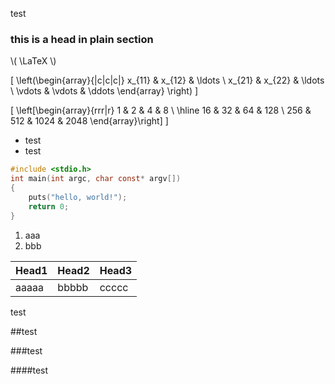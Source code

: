 
<!--Meta theme:'solarized' author:'Faseer He' theme:'night'-->
<!--sec1.1 bg="#002b36" tr="linear"-->
test
<!--secp1.2 -->
<h3>this is a head in plain section</h3>
\(
\LaTeX
\)

\[
\left(\begin{array}{|c|c|c|}
x_{11} &amp; x_{12} &amp; \ldots
\\ x_{21} &amp; x_{22} &amp; \ldots
\\ \vdots &amp; \vdots &amp; \ddots
\end{array} \right)
\]

\[
\left[\begin{array}{rrr|r}
1 &amp; 2 &amp; 4 &amp; 8 \\
\hline
16 &amp; 32 &amp; 64 &amp; 128 \\
256 &amp; 512 &amp; 1024 &amp; 2048
\end{array}\right]
\]
<!--sec2-->

* test
* test

``` c
#include <stdio.h>
int main(int argc, char const* argv[])
{
    puts("hello, world!");
    return 0;
}
```

<!--sec 3.1 -->

1. aaa
2. bbb

<!--sec3.2-->
| Head1 | Head2 | Head3 |
| ----- | ----- | ----- |
| aaaaa | bbbbb | ccccc |
<!--sec3.3-->
test
<!--sec4.1-->
##test
<!--sec4.2-->
###test
<!--sec4.3-->
####test
